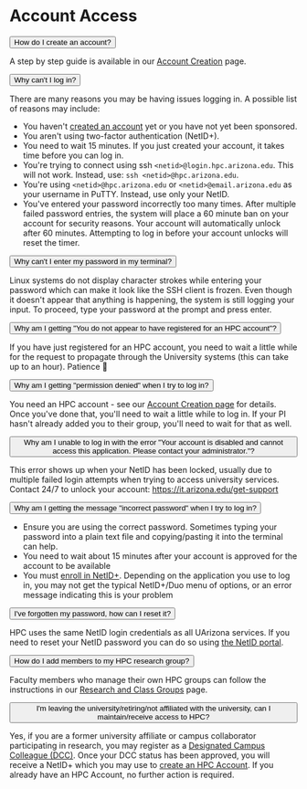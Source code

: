# Account Access

<link rel="stylesheet" href="../../../assets/stylesheets/animated_dropdown.css">
<link rel="stylesheet" href="../../../assets/stylesheets/spacing.css">

<html>


<button class="collapsible">How do I create an account?</button>
<div class="content">
  <p>A step by step guide is available in our <a href="../../../registration_and_access/account_creation/">Account Creation</a> page. </p>
</div>


<button class="collapsible">Why can't I log in?</button>
<div class="content">
  <p>There are many reasons you may be having issues logging in. A possible list of reasons may include:
    <ul>
        <li>You haven't <a href="../../../registration_and_access/account_creation/">created an account</a> yet or you have not yet been sponsored.</li>
        <li>You aren't using two-factor authentication (NetID+).</li>
        <li>You need to wait 15 minutes. If you just created your account, it takes time before you can log in.</li>
        <li>You're trying to connect using ssh <code>&#60;netid&#62;@login.hpc.arizona.edu</code>. This will not work. Instead, use: <code>ssh &#60;netid&#62;@hpc.arizona.edu</code>.</li>
        <li>You're using <code>&#60;netid&#62;@hpc.arizona.edu</code> or <code>&#60;netid&#62;@email.arizona.edu</code> as your username in PuTTY. Instead, use only your NetID.</li>
        <li>You've entered your password incorrectly too many times. After multiple failed password entries, the system will place a 60 minute ban on your account for security reasons. Your account will automatically unlock after 60 minutes. Attempting to log in before your account unlocks will reset the timer. </li>
    </ul></p>
</div>

<button class="collapsible">Why can't I enter my password in my terminal?</button>
<div class="content">
  <p>Linux systems do not display character strokes while entering your password which can make it look like the SSH client is frozen. Even though it doesn't appear that anything is happening, the system is still logging your input. To proceed, type your password at the prompt and press enter.</p>
</div>

<button class="collapsible">Why am I getting "You do not appear to have registered for an HPC account"?</button>
<div class="content">
  <p>If you have just registered for an HPC account, you need to wait a little while for the request to propagate through the University systems (this can take up to an hour).  Patience &#128578; </p>
</div>

<button class="collapsible">Why am I getting "permission denied" when I try to log in?</button>
<div class="content">
  <p>You need an HPC account - see our <a href="../../../registration_and_access/account_creation/">Account Creation page</a> for details.  Once you've done that, you'll need to wait a little while to log in. If your PI hasn't already added you to their group, you'll need to wait for that as well.</p>
</div>

<button class="collapsible">Why am I unable to log in with the error "Your account is disabled and cannot access this application. Please contact your administrator."?</button>
<div class="content">
  <p>This error shows up when your NetID has been locked, usually due to multiple failed login attempts when trying to access university services. Contact 24/7 to unlock your account: <a href="https://it.arizona.edu/get-support">https://it.arizona.edu/get-support</a></p>
</div>

<button class="collapsible">Why am I getting the message "incorrect password" when I try to log in?</button>
<div class="content">
  <p>
      <ul>
          <li>Ensure you are using the correct password. Sometimes typing your password into a plain text file and copying/pasting it into the terminal can help.</li>
          <li>You need to wait about 15 minutes after your account is approved for the account to be available</li>
          <li>You must <a href="https://netid-portal.iam.arizona.edu/">enroll in NetID+</a>. Depending on the application you use to log in, you may not get the typical NetID+/Duo menu of options, or an error message indicating this is your problem</li>
      </ul>
  </p>
</div>

<button class="collapsible">I've forgotten my password, how can I reset it?</button>
<div class="content">
  <p>HPC uses the same NetID login credentials as all UArizona services. If you need to reset your NetID password you can do so using <a href="https://netid-portal.iam.arizona.edu/">the NetID portal</a>.</p>
</div>

<button class="collapsible">How do I add members to my HPC research group?</button>
<div class="content">
  <p>Faculty members who manage their own HPC groups can follow the instructions in our <a href="../../../registration_and_access/group_management/">Research and Class Groups</a> page.</p>
</div>

<button class="collapsible">I'm leaving the university/retiring/not affiliated with the university, can I maintain/receive access to HPC?</button>
<div class="content">
  <p>Yes, if you are a former university affiliate or campus collaborator participating in research, you may register as a <a href="https://it.arizona.edu/service/designated-campus-colleague-accounts">Designated Campus Colleague (DCC)</a>. Once your DCC status has been approved, you will receive a NetID+ which you may use to <a href="../../../registration_and_access/account_creation/">create an HPC Account</a>. If you already have an HPC Account, no further action is required.</p>
</div>



<div class="vertical-space"></div>
<script src="../../../assets/javascripts/animated_dropdown.js"></script>
</html>